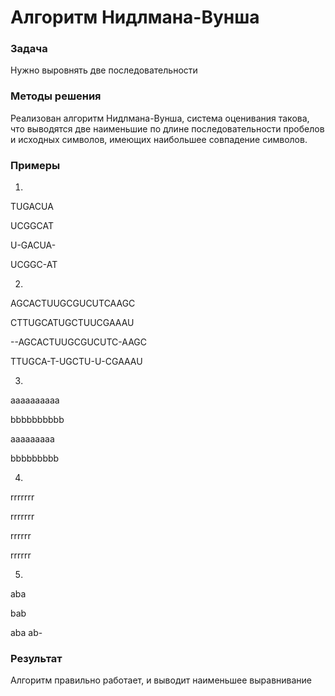 # Алгоритм Нидлмана-Вунша
### Задача
Нужно выровнять две последовательности
### Методы решения
Реализован алгоритм Нидлмана-Вунша, система оценивания такова, что выводятся две наименьшие по длине последовательности пробелов и исходных символов, имеющих наибольшее совпадение символов.
### Примеры
1)
TUGACUA

UCGGCAT

U-GACUA-

UCGGC-AT

2)

AGCACTUUGCGUCUTCAAGC

CTTUGCATUGCTUUCGAAAU

--AGCACTUUGCGUCUTC-AAGC 

TTUGCA-T-UGCTU-U-CGAAAU

3)
aaaaaaaaaa

bbbbbbbbbb

aaaaaaaaa

bbbbbbbbb

4)
rrrrrrr

rrrrrrr

rrrrrr

rrrrrr

5)
aba

bab

aba 
ab-

### Результат
Алгоритм правильно работает, и выводит наименьшее выравнивание
